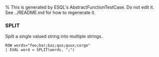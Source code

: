 % This is generated by ESQL's AbstractFunctionTestCase. Do not edit it. See ../README.md for how to regenerate it.

### SPLIT
Split a single valued string into multiple strings.

```esql
ROW words="foo;bar;baz;qux;quux;corge"
| EVAL word = SPLIT(words, ";")
```
